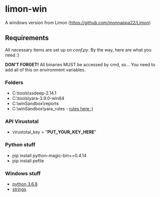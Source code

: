 # limon-win
A windows version from Limon (https://github.com/monnappa22/Limon)


## Requirements
All necessary items are set up on *conf.py*. By the way, here are what you need :)

__DON'T FORGET!__ All binaries MUST be accessed by cmd, so... You need to add all of this on environment variables.


### Folders
* C:\tools\ssdeep-2.14.1
* C:\tools\yara-3.9.0-win64
* C:\winSandbox\reports
* C:\winSandbox\yara_rules - [rules here :)](https://github.com/Yara-Rules/rules)


### API Virustotal
* virustotal_key = "__PUT_YOUR_KEY_HERE__"


### Python stuff
* pip install python-magic-bin==0.4.14
* pip install pefile


### Windows stuff
* [python 3.6.8](https://www.python.org/downloads/release/python-368/)
* [strings](https://docs.microsoft.com/en-us/sysinternals/downloads/strings)